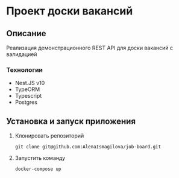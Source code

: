 # Проект доски вакансий

## Описание

Реализация демонстрационного REST API для доски вакансий с валидацией

### Технологии

- Nest.JS v10
- TypeORM
- Typescript
- Postgres

## Установка и запуск приложения

1. Клонировать репозиторий

   ```shell
   git clone git@github.com:AlenaIsmagilova/job-board.git
   ```

2. Запустить команду

   ```shell
   docker-compose up
   ```
